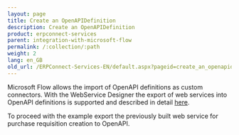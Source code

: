 ```yaml
---
layout: page
title: Create an OpenAPIDefinition
description: Create an OpenAPIDefinition
product: erpconnect-services
parent: integration-with-microsoft-flow
permalink: /:collection/:path
weight: 2
lang: en_GB
old_url: /ERPConnect-Services-EN/default.aspx?pageid=create_an_openapidefinition
---
```


Microsoft Flow allows the import of OpenAPI definitions as custom connectors. With the WebService Designer the export of web services into OpenAPI definitions is supported and described in detail [here](../../webservice-designer/create-openapi-definitions). 

To proceed with the example export the previously built web service for purchase requisition creation to OpenAPI.   